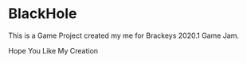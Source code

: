 # BlackHole
This is a Game Project created my me for Brackeys 2020.1 Game Jam.


Hope You Like My Creation

